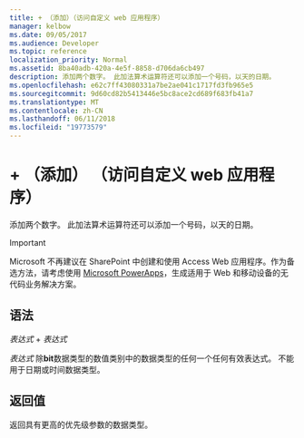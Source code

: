 ```yaml
---
title: + （添加）（访问自定义 web 应用程序）
manager: kelbow
ms.date: 09/05/2017
ms.audience: Developer
ms.topic: reference
localization_priority: Normal
ms.assetid: 8ba40adb-420a-4e5f-8858-d706da6cb497
description: 添加两个数字。 此加法算术运算符还可以添加一个号码，以天的日期。
ms.openlocfilehash: e62c7ff43080331a7be2ae041c1717fd3fb965e5
ms.sourcegitcommit: 9d60cd82b5413446e5bc8ace2cd689f683fb41a7
ms.translationtype: MT
ms.contentlocale: zh-CN
ms.lasthandoff: 06/11/2018
ms.locfileid: "19773579"
---
```

# <a name="-add-access-custom-web-app"></a>+ （添加） （访问自定义 web 应用程序）

添加两个数字。 此加法算术运算符还可以添加一个号码，以天的日期。 
  
> [!IMPORTANT]
> Microsoft 不再建议在 SharePoint 中创建和使用 Access Web 应用程序。作为备选方法，请考虑使用 [Microsoft PowerApps](https://powerapps.microsoft.com/en-us/)，生成适用于 Web 和移动设备的无代码业务解决方案。 
  
## <a name="syntax"></a>语法

 *表达式*  +  *表达式* 
  
 *表达式* 除**bit**数据类型的数值类别中的数据类型的任何一个任何有效表达式。 不能用于日期或时间数据类型。 
  
## <a name="return-value"></a>返回值

返回具有更高的优先级参数的数据类型。 
  

